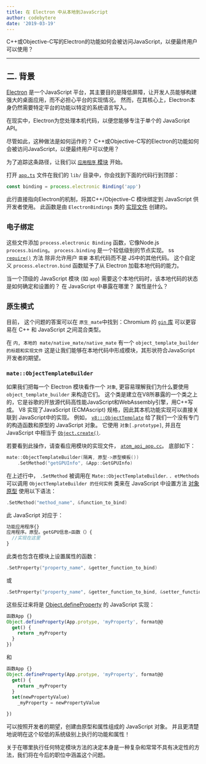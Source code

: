 ```yaml
---
title: 在 Electron 中从本地到JavaScript
author: codebytere
date: '2019-03-19'
---
```


C++或Objective-C写的Electron的功能如何会被访问JavaScript，以便最终用户可以使用？

---

## 二. 背景

[Electron](https://electronjs.org) 是一个JavaScript 平台，其主要目的是降低屏障，让开发人员能够构建强大的桌面应用，而不必担心平台的实现情况。 然而，在其核心上，Electron本身仍然需要特定平台的功能以特定的系统语言写入。

在现实中，Electron为您处理本机代码，以便您能够专注于单个的 JavaScript API。

尽管如此，这种做法是如何运作的？ C++或Objective-C写的Electron的功能如何会被访问JavaScript，以便最终用户可以使用？

为了追踪这条路径，让我们以 [`应用程序` 模块](https://electronjs.org/docs/api/app) 开始。

打开 [`app.ts`](https://github.com/electron/electron/blob/0431997c8d64c9ed437b293e8fa15a96fc73a2a7/lib/browser/api/app.ts) 文件在我们的 `lib/` 目录中，你会找到下面的代码行到顶部：

```js
const binding = process.electronic Binding('app')
```

此行直接指向Electron的机制，将其C++/Objective-C 模块绑定到 JavaScript 供开发者使用。 此函数是由 `ElectronBindings` 类的 [实现文件](https://github.com/electron/electron/blob/0431997c8d64c9ed437b293e8fa15a96fc73a2a7/atom/common/api/electron_bindings.cc) 创建的。

## `电子绑定`

这些文件添加 `process.electronic Binding` 函数，它像Node.js `process.binding`。 `process.binding` 是一个较低级别的节点实现。 ss [`require()`](https://nodejs.org/api/modules.html#modules_require_id) 方法 除非允许用户 `需要` 本机代码而不是 JS中的其他代码。 这个自定义 `process.electron.bind` 函数赋予了从 Electron 加载本地代码的能力。

当一个顶级的 JavaScript 模块 (如 `app`) 需要这个本地代码时，该本地代码的状态是如何确定和设置的？ 在 JavaScript 中暴露在哪里？ 属性是什么？

## `原生模式`

目前， 这个问题的答案可以在 `原生_mate`中找到：Chromium 的 [`gin` 库](https://chromium.googlesource.com/chromium/src.git/+/lkgr/gin/) 可以更容易在 C++ 和 JavaScript 之间混合类型。

在 `内, 本地的 mate/native_mate/native_mate` 有一个 `object_template_builder 的标题和实现文件` 这是让我们能够在本地代码中形成模块，其形状符合JavaScript开发者的期望。

### `mate::ObjectTemplateBuilder`

如果我们把每一个 Electron 模块看作一个 `对象`, 更容易理解我们为什么要使用 `object_template_builder` 来构造它们。 这个类是建立在V8所暴露的一个类之上的，它是谷歌的开放源代码高性能JavaScript和WebAssembly引擎，用C++写成。 V8 实现了JavaScript (ECMAscript) 规格，因此其本机功能实现可以直接关联到 JavaScript中的实现。 例如， [`v8:::ObjectTemplate`](https://v8docs.nodesource.com/node-0.8/db/d5f/classv8_1_1_object_template.html) 给了我们一个没有专门的构造函数和原型的 JavaScript 对象。 它使用 `对象[.prototype]`, 并且在 JavaScript 中相当于 [`Object.create()`](https://developer.mozilla.org/en-US/docs/Web/JavaScript/Reference/Global_Objects/Object/create).

若要看到此操作，请查看应用模块的实现文件， [`atom_api_app.cc`](https://github.com/electron/electron/blob/0431997c8d64c9ed437b293e8fa15a96fc73a2a7/atom/browser/api/atom_api_app.cc)。 底部如下：

```cpp
mate::ObjectTemplateBuilder(隔离, 原型->原型模板())
    .SetMethod("getGPUInfo", &App::GetGPUInfo)
```

在上述行中， `.SetMethod` 被调用在 `Mate::ObjectTemplateBuilder`. `. etMethods` 可以调用 `ObjectTemplateBuilder 的任何实例` 类来在 JavaScript 中设置方法 [对象原型](https://developer.mozilla.org/en-US/docs/Web/JavaScript/Reference/Global_Objects/Object/prototype) 使用以下语法：

```cpp
.SetMethod("method_name", &function_to_bind)
```

此 JavaScript 对应于：

```js
功能应用程序{}
应用程序。原型。getGPU信息=函数（）{
  //实现在这里
}
```

此类也包含在模块上设置属性的函数：

```cpp
.SetProperty("property_name", &getter_function_to_bind)
```

或

```cpp
.SetProperty("property_name", &getter_function_to_bind, &setter_function_to_bind)
```

这些反过来将是 [Object.defineProperty](https://developer.mozilla.org/en/docs/Web/JavaScript/Reference/Global_Objects/Object/defineProperty) 的 JavaScript 实现：

```js
函数App {}
Object.defineProperty(App.protype, 'myProperty', format@@
  get() {
    return _myProperty
  }
})
```

和

```js
函数App {}
Object.defineProperty(App.protype, 'myProperty', format@@
  get() {
    return _myProperty
  }
  set(newPropertyValue)
    _myProperty = newPropertyValue

})
```

可以按照开发者的期望，创建由原型和属性组成的 JavaScript 对象。 并且更清楚地说明在这个较低的系统级别上执行的功能和属性！

关于在哪里执行任何特定模块方法的决定本身是一种复杂和常常不具有决定性的方法，我们将在今后的职位中涵盖这个问题。
